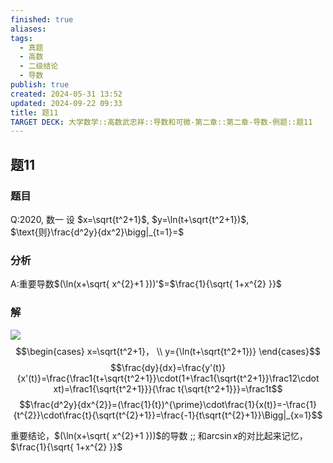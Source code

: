 ```yaml
---
finished: true
aliases: 
tags:
  - 真题
  - 高数
  - 二级结论
  - 导数
publish: true
created: 2024-05-31 13:52
updated: 2024-09-22 09:33
title: 题11
TARGET DECK: 大学数学::高数武忠祥::导数和可微-第二章::第二章-导数-例题::题11
---
```

## 题11
### 题目
Q:2020, 数一 设 $x=\sqrt{t^2+1}$, $y=\ln(t+\sqrt{t^2+1})$, $\text{则}\frac{d^2y}{dx^2}\bigg|_{t=1}=$ 
### 分析
A:重要导数$(\ln(x+\sqrt{ x^{2}+1 }))'$=$\frac{1}{\sqrt{ 1+x^{2} }}$
### 解
![](https://img.hwenyi.tech/202402021622733.webp) 
$$\begin{cases}
x=\sqrt{t^2+1}， \\
y={\ln(t+\sqrt{t^2+1})}
\end{cases}$$
$$\frac{dy}{dx}=\frac{y'(t)}{x'(t)}=\frac{\frac1{t+\sqrt{t^2+1}}\cdot(1+\frac1{\sqrt{t^2+1}}\frac12\cdot xt)=\frac1{\sqrt{t^2+1}}}{\frac t{\sqrt{t^2+1}}}=\frac1t$$
$$\frac{d^2y}{dx^{2}}=(\frac{1}{t})^{\prime}\cdot\frac{1}{x(t)}=-\frac{1}{t^{2}}\cdot\frac{t}{\sqrt{t^{2}+1}}=\frac{-1}{t\sqrt{t^{2}+1}}\Bigg|_{x=1}$$

重要结论，$(\ln(x+\sqrt{ x^{2}+1 }))$的导数 ;; 和$\arcsin x$的对比起来记忆，$\frac{1}{\sqrt{ 1+x^{2} }}$


